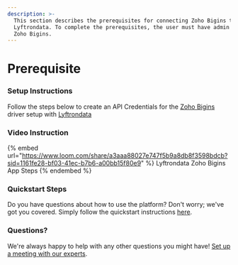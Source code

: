```yaml
---
description: >-
  This section describes the prerequisites for connecting Zoho Bigins to
  Lyftrondata. To complete the prerequisites, the user must have admin access to
  Zoho Bigins.
---
```


# Prerequisite

<mark style="color:blue;"></mark>

### Setup Instructions

Follow the steps below to create an API Credentials for the [Zoho Bigins](https://www.lyftrondata.com/integration/commerce-analytics/zoho-bigins/) driver setup with [Lyftrondata](https://www.lyftrondata.com)

### Video Instruction

{% embed url="https://www.loom.com/share/a3aaa88027e747f5b9a8db8f3598bdcb?sid=1161fe28-bf03-41ec-b7b6-a00bb15f80e9" %}
Lyftrondata Zoho Bigins App Steps
{% endembed %}

### Quickstart Steps

Do you have questions about how to use the platform? Don't worry; we've got you covered. Simply follow the quickstart instructions [here](README.md).

### Questions? <a href="#questions" id="questions"></a>

We're always happy to help with any other questions you might have! [Set up a meeting with our experts](https://www.lyftrondata.com/book-a-meeting/).

